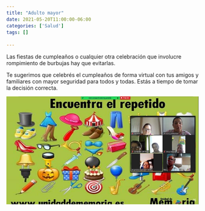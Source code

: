 ```yaml
---
title: "Adulto mayor"
date: 2021-05-20T11:00:00-06:00
categories: ['Salud']
tags: []

---
```

Las fiestas de cumpleaños o cualquier otra celebración que involucre rompimiento de burbujas hay que evitarlas.

Te sugerimos que celebrés el cumpleaños de forma virtual con tus amigos y familiares con mayor seguridad para todos y todas. Estás a tiempo de tomar la decisión correcta.

![Image](featuredImage.jpg)